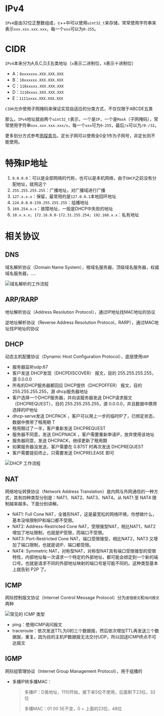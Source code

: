 # IPv4

`IPv4`是由32位正整数组成，c++中可以使用`uint32_t`来存储，常常使用字符串来表示`xxx.xxx.xxx.xxx`，每一个`xxx`可以为`0-255`。



# CIDR

`IPv4`本来分为A,B,C,D,E五类地址（`x`表示二进制位，`X`表示十进制位）

-   A：`0xxxxxxx.XXX.XXX.XXX`
-   B：`10xxxxxx.XXX.XXX.XXX`
-   C：`110xxxxx.XXX.XXX.XXX`
-   D：`1110xxxx.XXX.XXX.XXX`
-   E：`1111xxxx.XXX.XXX.XXX`

`CIDR`允许使用子网掩码来保证实现自适应的分类方式，不仅仅限于ABCDE五类

那么，`IPv4`地址就由两个`uint32_t`表示，一个是`IP`，一个是`Mask`（子网掩码），常常使用字符串`xxx.xxx.xxx.xxx/x`，每一个`xxx`可为`0-255`，最后`/x`可以为`/0-/32`。



更多划分方式参考[雨探青鸟](https://lmzyoyo.top/archives/%E8%AE%A1%E7%AE%97%E6%9C%BA%E7%BD%91%E7%BB%9C%E6%8A%80%E6%9C%AF%E4%B9%8B%E5%AD%90%E7%BD%91%E5%88%86%E9%85%8D)，定长子网可以使用全0全1作为子网号，非定长则不能使用。





# 特殊IP地址

1.   `0.0.0.0`：可以是全部网络的代称，也可以是本机网络，由于`DHCP`之前没有分配地址，就用这个
2.   `255.255.255.255`：广播地址，对广播域进行广播
3.   `127.x.x.x`：保留，最常用的是`127.0.0.1`本地回环地址
4.   `224.0.0.0-239.255.255.255`：组播地址
5.   `169.254.x.x`：故障地址，一般是DHCP中失败的地址
6.   `10.x.x.x; 172.16.0.0-172.31.255.254; 192.168.x.x`：私有地址



# 相关协议

## DNS

域名解析协议（Domain Name System），根域名服务器，顶级域名服务器，权威域名服务器，….

![域名解析的工作流程](https://imagere.oss-cn-beijing.aliyuncs.com/PC_PicGO/20250303180603284.png)

## ARP/RARP

地址解析协议（Address Resolution Protocol），通过IP地址找MAC地址的协议



逆地址解析协议（Reverse Address Resolution Protocol，RARP），通过MAC地址找IP地址的协议

## DHCP

动态主机配置协议（Dynamic Host Configuration Protocol），底层使用`UDP`

- 服务器监听udp:67
- 客户发送 DHCP发现（DHCPDISCOVER） 报文，目的 255.255.255.255，源 0.0.0.0
- 所有的DHCP服务器都回应 DHCP提供（DHCPOFFER） 报文，目的 255.255.255.255，源 dhcp服务器地址
- 客户选择一个DHCP服务器，并向该服务器发送 DHCP请求报文（DHCPREQUEST），目的 255.255.255.255，源 0.0.0.0，并且数据中携带选择的IP地址
- dhcp-serve发送 DHCPACK ，客户可以用上一步的临时IP了，已绑定状态，数据中携带了租用期 T
- 租用期过了一半，客户重新发送 DHCPREQUEST
- 服务器不同意，发送 DHCPNACK ，客户需要重新申请IP，放弃使用该地址
- 服务器同意，发送 DHCPACK，继续更新了租用期
- 如果服务器没发送，客户需要在 0.875T 时再次发送 DHCPREQUEST
- 客户需要提前终止，只需要发送 DHCPRELEASE 即可


![DHCP 工作流程](https://imagere.oss-cn-beijing.aliyuncs.com/PC_PicGO/20250303180843898.png)

## NAT

网络地址转换协议（Network Address Translation）是内网与外网通信的一种方式，其有四种类型分别是：NAT1、NAT2、NAT3、NAT4。从 NAT1 至 NAT4 限制越来越多。下面分别讲解。

-   NAT1: Full Cone NAT，全锥形NAT，这是最宽松的网络环境，你想做什么，基本没啥限制IP和端口都不受限。
-   NAT2: Address-Restricted Cone NAT，受限锥型NAT，相比NAT1，NAT2 增加了地址限制，也就是IP受限，而端口不受限。
-   NAT3: Port-Restricted Cone NAT，端口受限锥型，相比NAT2，NAT3 又增加了端口限制，也就是说IP、端口都受限。
-   NAT4: Symmetric NAT，对称型NAT，对称型NAT具有端口受限锥型的受限特性，内部地址每一次请求一个特定的外部地址，都可能会绑定到一个新的端口号。也就是请求不同的外部地址映射的端口号是可能不同的。这种类型基本上就告别 P2P 了。

## ICMP

网际控制报文协议（Internet Control Message Protocol）分为`差错报文`和`询问报文`两种

![常见的 ICMP 类型](https://imagere.oss-cn-beijing.aliyuncs.com/PC_PicGO/20250303181344329.png)

-   ping：使用ICMP询问报文
-   traceroute：依次发送TTL为0的三个数据报，然后依次增加TTL再发送三个数据报，重复。因为目的主机IP数据报无法交付UDP，所以回送ICMP终点不可达报文
    

## IGMP

网际组管理协议（Internet Group Management Protocol），用于组播的

-   多播IP转多播MAC：

    >   多播IP：D类地址，1110开始，接下来5位不使用，后面剩下23位，32位
    >
    >   多播MAC：01 00 5E不变，0 + 上面的23位，48位

